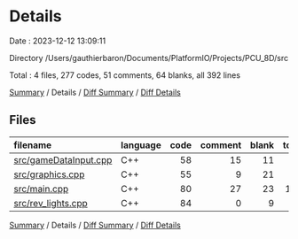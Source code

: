 # Details

Date : 2023-12-12 13:09:11

Directory /Users/gauthierbaron/Documents/PlatformIO/Projects/PCU_8D/src

Total : 4 files,  277 codes, 51 comments, 64 blanks, all 392 lines

[Summary](results.md) / Details / [Diff Summary](diff.md) / [Diff Details](diff-details.md)

## Files
| filename | language | code | comment | blank | total |
| :--- | :--- | ---: | ---: | ---: | ---: |
| [src/gameDataInput.cpp](/src/gameDataInput.cpp) | C++ | 58 | 15 | 11 | 84 |
| [src/graphics.cpp](/src/graphics.cpp) | C++ | 55 | 9 | 21 | 85 |
| [src/main.cpp](/src/main.cpp) | C++ | 80 | 27 | 23 | 130 |
| [src/rev_lights.cpp](/src/rev_lights.cpp) | C++ | 84 | 0 | 9 | 93 |

[Summary](results.md) / Details / [Diff Summary](diff.md) / [Diff Details](diff-details.md)